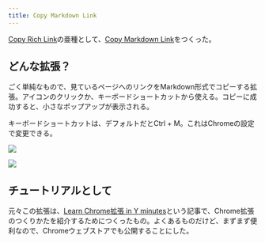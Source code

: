 ```yaml
---
title: Copy Markdown Link
---
```

[Copy Rich Link](https://chrome.google.com/webstore/detail/copy-rich-link/hikiamlgpdcabppakpmemaofmkgknpea)の亜種として、[Copy Markdown Link](https://chrome.google.com/webstore/detail/copy-markdown-link/gkceaaphhbeanfciglgpffnncfpipjpa)をつくった。

どんな拡張？
------

ごく単純なもので、見ているページへのリンクをMarkdown形式でコピーする拡張。アイコンのクリックか、キーボードショートカットから使える。コピーに成功すると、小さなポップアップが表示される。

キーボードショートカットは、デフォルトだとCtrl + M。これはChromeの設定で変更できる。

![](https://lh4.googleusercontent.com/aIkUOkoNdsgKorQUEWHU78QYi0fgA1dGlqoBypjZvd5qwune1T69vn8G8Hsf0zV5uHiQ0CgVduxIxO97k5U0LqKKZ5EZnN_CdvyUtLJlx-7Ufmgm8RBfyKDyyT7aWi3wR0vp-swjNVi4jkGWHKxDQjlPqgtl8ITIbizA0Kp54Sa7pFCyTZzf3_xW4pmH)

![](https://lh5.googleusercontent.com/2yFPtnARlmd-VmWZBsSkCbTRsR16vT5OGXs7gP7DC2UQrA1P1zYctM-mCUmXe6T1TUj7auC8vSrIB1Q-sw7zlAGes8xsB8pZWRXEButlX75q41_qK5tkt8fk2KqK0xUPuCBX254HArsRRsUhhKKv-1HZMyn4ImY6hDUgsYY22d1ctjt82MIOXYrPQYgn)

チュートリアルとして
----------

元々この拡張は、[Learn Chrome拡張 in Y minutes](https://r7kamura.com/articles/2022-05-18-learn-chrome-extention-in-y-minutes)という記事で、Chrome拡張のつくりかたを紹介するためにつくったもの。よくあるものだけど、まずまず便利なので、Chromeウェブストアでも公開することにした。
